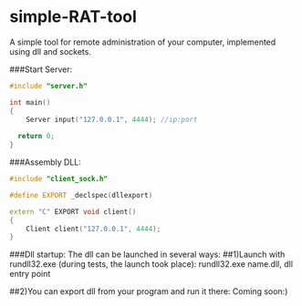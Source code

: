# simple-RAT-tool
A simple tool for remote administration of your computer, implemented using dll and sockets.

###Start Server:
```cpp
#include "server.h"

int main()
{
	Server input("127.0.0.1", 4444); //ip:port
  
  return 0;
}
```
###Assembly DLL:
```cpp
#include "client_sock.h"

#define EXPORT _declspec(dllexport)

extern "C" EXPORT void client()
{
	Client client("127.0.0.1", 4444);
}
```
###Dll startup:
The dll can be launched in several ways:
##1)Launch with rundll32.exe (during tests, the launch took place):
rundll32.exe name.dll, dll entry point

##2)You can export dll from your program and run it there:
Coming soon:)
